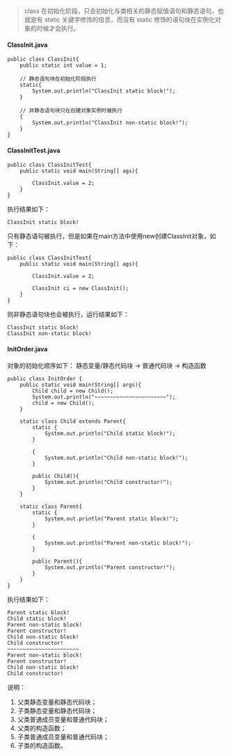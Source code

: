 >class 在初始化阶段，只会初始化与类相关的静态赋值语句和静态语句，也就是有 static 关键字修饰的信息，而没有 static 修饰的语句块在实例化对象的时候才会执行。

#### ClassInit.java
```
public class ClassInit{
    public static int value = 1;

    // 静态语句块在初始化阶段执行
    static{
        System.out.println("ClassInit static block!");
    }

    // 非静态语句块只在创建对象实例时被执行
    {
        System.out.println("ClassInit non-static block!");
    }
}
```

#### ClassInitTest.java
```
public class ClassInitTest{
    public static void main(String[] ags){

        ClassInit.value = 2;
    }
}
```
执行结果如下：
```
ClassInit static block!
```
只有静态语句被执行，但是如果在main方法中使用new创建ClassInit对象，如下：
```
public class ClassInitTest{
    public static void main(String[] ags){

        ClassInit.value = 2;

        ClassInit ci = new ClassInit();
    }
}
```
则非静态语句块也会被执行，运行结果如下：
```
ClassInit static block!
ClassInit non-static block!
```

#### InitOrder.java
对象的初始化顺序如下：
静态变量/静态代码块 -> 普通代码块 -> 构造函数
```
public class InitOrder {
    public static void main(String[] args){
        Child child = new Child();
        System.out.println("~~~~~~~~~~~~~~~~~~~~~~~");
        child = new Child();
    }

    static class Child extends Parent{
        static {
            System.out.println("Child static block!");
        }

        {
            System.out.println("Child non-static block!");
        }

        public Child(){
            System.out.println("Child constructor!");
        }
    }

    static class Parent{
        static {
            System.out.println("Parent static block!");
        }

        {
            System.out.println("Parent non-static block!");
        }

        public Parent(){
            System.out.println("Parent constructor!");
        }
    }
}
```
执行结果如下：
```
Parent static block!
Child static block!
Parent non-static block!
Parent constructor!
Child non-static block!
Child constructor!
~~~~~~~~~~~~~~~~~~~~~~~
Parent non-static block!
Parent constructor!
Child non-static block!
Child constructor!
```
说明：
1. 父类静态变量和静态代码块；
2. 子类静态变量和静态代码块；
3. 父类普通成员变量和普通代码块；
4. 父类的构造函数；
5. 子类普通成员变量和普通代码块；
6. 子类的构造函数。
